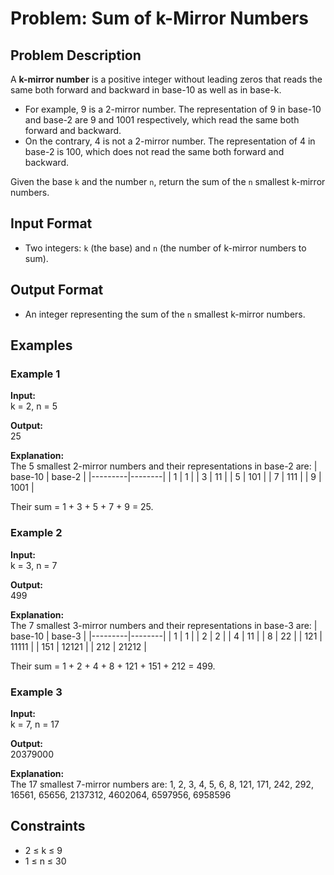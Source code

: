# Problem: Sum of k-Mirror Numbers

## Problem Description

A **k-mirror number** is a positive integer without leading zeros that reads the same both forward and backward in base-10 as well as in base-k.

- For example, 9 is a 2-mirror number. The representation of 9 in base-10 and base-2 are 9 and 1001 respectively, which read the same both forward and backward.
- On the contrary, 4 is not a 2-mirror number. The representation of 4 in base-2 is 100, which does not read the same both forward and backward.

Given the base `k` and the number `n`, return the sum of the `n` smallest k-mirror numbers.

## Input Format

- Two integers: `k` (the base) and `n` (the number of k-mirror numbers to sum).

## Output Format

- An integer representing the sum of the `n` smallest k-mirror numbers.

## Examples

### Example 1

**Input:**  
k = 2, n = 5

**Output:**  
25

**Explanation:**  
The 5 smallest 2-mirror numbers and their representations in base-2 are:
| base-10 | base-2 |
|---------|--------|
|   1     |   1    |
|   3     |  11    |
|   5     |  101   |
|   7     |  111   |
|   9     | 1001   |

Their sum = 1 + 3 + 5 + 7 + 9 = 25.

### Example 2

**Input:**  
k = 3, n = 7

**Output:**  
499

**Explanation:**  
The 7 smallest 3-mirror numbers and their representations in base-3 are:
| base-10 | base-3 |
|---------|--------|
|   1     |   1    |
|   2     |   2    |
|   4     |  11    |
|   8     |  22    |
|  121    | 11111  |
|  151    | 12121  |
|  212    | 21212  |

Their sum = 1 + 2 + 4 + 8 + 121 + 151 + 212 = 499.

### Example 3

**Input:**  
k = 7, n = 17

**Output:**  
20379000

**Explanation:**  
The 17 smallest 7-mirror numbers are:
1, 2, 3, 4, 5, 6, 8, 121, 171, 242, 292, 16561, 65656, 2137312, 4602064, 6597956, 6958596

## Constraints

- 2 ≤ k ≤ 9
- 1 ≤ n ≤ 30
